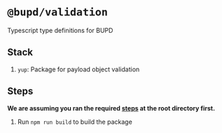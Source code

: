 # `@bupd/validation`

Typescript type definitions for BUPD

## Stack

1. `yup`: Package for payload object validation

## Steps

**We are assuming you ran the required [steps](../../readme.md#steps) at the root directory first.**

1. Run `npm run build` to build the package
